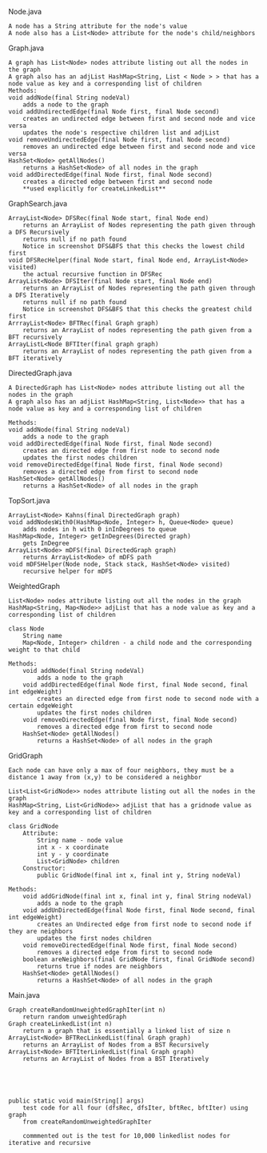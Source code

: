 Node.java

    A node has a String attribute for the node's value
    A node also has a List<Node> attribute for the node's child/neighbors

Graph.java

    A graph has List<Node> nodes attribute listing out all the nodes in the graph
    A graph also has an adjList HashMap<String, List < Node > > that has a 
    node value as key and a corresponding list of children
    Methods:
    void addNode(final String nodeVal)
        adds a node to the graph
    void addUndirectedEdge(final Node first, final Node second)
        creates an undirected edge between first and second node and vice versa
        updates the node's respective children list and adjList
    void removeUndirectedEdge(final Node first, final Node second)
        removes an undirected edge between first and second node and vice versa
    HashSet<Node> getAllNodes()
        returns a HashSet<Node> of all nodes in the graph
    void addDirectedEdge(final Node first, final Node second)
        creates a directed edge between first and second node
        **used explicitly for createLinkedList**

GraphSearch.java

    ArrayList<Node> DFSRec(final Node start, final Node end)
        returns an ArrayList of Nodes representing the path given through a DFS Recursively
        returns null if no path found
        Notice in screenshot DFS&BFS that this checks the lowest child first
    void DFSRecHelper(final Node start, final Node end, ArrayList<Node> visited)
        the actual recursive function in DFSRec
    ArrayList<Node> DFSIter(final Node start, final Node end)
        returns an ArrayList of Nodes representing the path given through a DFS Iteratively
        returns null if no path found
        Notice in screenshot DFS&BFS that this checks the greatest child first
    ArrrayList<Node> BFTRec(final Graph graph)
        returns an ArrayList of nodes representing the path given from a BFT recursively
    ArrayListL<Node BFTIter(final graph graph)
        returns an ArrayList of nodes representing the path given from a BFT iteratively
        
DirectedGraph.java

    A DirectedGraph has List<Node> nodes attribute listing out all the nodes in the graph
    A graph also has an adjList HashMap<String, List<Node>> that has a 
    node value as key and a corresponding list of children
    
    Methods:
    void addNode(final String nodeVal)
        adds a node to the graph
    void addDirectedEdge(final Node first, final Node second)
        creates an directed edge from first node to second node
        updates the first nodes children
    void removeDirectedEdge(final Node first, final Node second)
        removes a directed edge from first to second node
    HashSet<Node> getAllNodes()
        returns a HashSet<Node> of all nodes in the graph
    
TopSort.java

    ArrayList<Node> Kahns(final DirectedGraph graph)
    void addNodesWith0(HashMap<Node, Integer> h, Queue<Node> queue)
        adds nodes in h with 0 inInDegrees to queue
    HashMap<Node, Integer> getInDegrees(Directed graph)
        gets InDegree
    ArrayList<Node> mDFS(final DirectedGraph graph)
        returns ArrayList<Node> of mDFS path
    void mDFSHelper(Node node, Stack stack, HashSet<Node> visited)
        recursive helper for mDFS
        
WeightedGraph

    List<Node> nodes attribute listing out all the nodes in the graph
    HashMap<String, Map<Node>> adjList that has a node value as key and a corresponding list of children
    
    class Node
        String name
        Map<Node, Integer> children - a child node and the corresponding weight to that child
    
    Methods:
        void addNode(final String nodeVal)
            adds a node to the graph
        void addDirectedEdge(final Node first, final Node second, final int edgeWeight)
            creates an directed edge from first node to second node with a certain edgeWeight
            updates the first nodes children
        void removeDirectedEdge(final Node first, final Node second)
            removes a directed edge from first to second node
        HashSet<Node> getAllNodes()
            returns a HashSet<Node> of all nodes in the graph
    
GridGraph
    
    Each node can have only a max of four neighbors, they must be a distance 1 away from (x,y) to be considered a neighbor
    
    List<List<GridNode>> nodes attribute listing out all the nodes in the graph
    HashMap<String, List<GridNode>> adjList that has a gridnode value as key and a corresponding list of children
    
    class GridNode
        Attribute:
            String name - node value
            int x - x coordinate
            int y - y coordinate
            List<GridNode> children
        Constructor:
            public GridNode(final int x, final int y, String nodeVal)
        
    Methods:
        void addGridNode(final int x, final int y, final String nodeVal)
            adds a node to the graph
        void addUnDirectedEdge(final Node first, final Node second, final int edgeWeight)
            creates an Undirected edge from first node to second node if they are neighbors
            updates the first nodes children
        void removeDirectedEdge(final Node first, final Node second)
            removes a directed edge from first to second node
        boolean areNeighbors(final GridNode first, final GridNode second)
            returns true if nodes are neighbors
        HashSet<Node> getAllNodes()
            returns a HashSet<Node> of all nodes in the graph
        
        
        
Main.java
    
    Graph createRandomUnweightedGraphIter(int n)
        return random unweightedGraph
    Graph createLinkedList(int n)
        return a graph that is essentially a linked list of size n
    ArrayList<Node> BFTRecLinkedList(final Graph graph)
        returns an ArrayList of Nodes from a BST Recursively
    ArrayList<Node> BFTIterLinkedList(final Graph graph)
        returns an ArrayList of Nodes from a BST Iteratively
        
        
        
        
        
    public static void main(String[] args)
        test code for all four (dfsRec, dfsIter, bftRec, bftIter) using graph
        from createRandomUnweightedGraphIter
        
        commmented out is the test for 10,000 linkedlist nodes for iterative and recursive